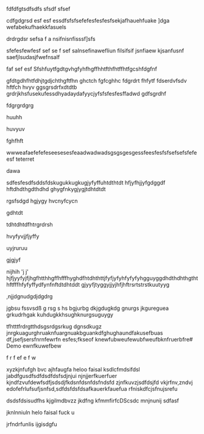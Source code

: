 fdfdfgtsdfsdfs
sfsdf
sfsef


cdfgdgrsd
esf
esf
essdfsfsfsefefesfesfesfsekjafhauehfuake
]dga
wefabekufhaekkfasuels

drdrgdsr
sefsa
f
a
nsifnisnfisssf]sfs

sfefesfewfesf
sef
se
f
sef
salnsefinawefliun
filsifsif
jsnfiaew
kjsanfusnf
saefjlsudasjfwefnsalf



faf
sef
esf
Sfshfuytfgdtgvhgfyhfhgffhhtfthfhtffhtfgcshfdgfnf


gfdtgdhfhtfdhjtgdjchthgftfhn
ghctch
fgfcghhc
fdgrdrt
fhfytf
fdserdvfsdv
hftfch
hvyv
ggsgrsdrfxdtdtb
grdrjkhsfusekufessdhyadaydafyycjyfsfsfesfesffadwd
gdfsgrdhf


fdgrgrdgrg


huuhh


huvyuv

fghfhft

wwweafaefefefeseesesesfeaadwadwadsgsgsgesgessfeesfesfsfsefsefsfefeesf
teterret

dawa

sdfesfesdfsddsfdskugukkugkugjyfyffuhtdthtdt
hfjyfhjjyfgdggdf
hftdhdthgdthdhd
ghygfnkygjygjtdhtdtdt




rgsfsdgd
hgjygy
hvcnyfcycn

gdhtdt

tdhtdhtdfhtrgrdrsh

hvyfyvjjfjyffy

uyjruruu


gjgjyf

nijhih
'j j'
hjfjyyfyjfjhgfhtthhgffhfffhyghdfhtdhthttjfyfjyfyhfyfyfyhgguyggdhdthdhthgththftfffhfyfyffydfynfnftdtdhtddt
gjyyfjtyggyjjyjhfjhftrsrtstrstkuutyyg

,njjdgnudgdjdgdrg


jgbsu 
fssvsdß
g
rsg
s
hs
bgjurbg
dkjgdugkdg 
gnurgs 
jkgureguea
grkudrhgak
kuhdugkkhsughknurgsuguygy

tfhtttfrdrgtthdsgsrdgsrkug
dgnsdkugz
jnrgkuagurghruaknfuargnuakbguankdfghughaundfakusefbuas df,jsefjsersfnrnfewrfn
esfes;fkseof
knewfubweufewubfweufbknfruerbfre# Demo
ewnfkuwefbew

f
r
f
ef
e
f
w

xyzkjnfufgh
bvc
ajhfaugfa
heloo faisal 
ksdlcfmdsifdsl
jabdfgusdfsdfdsdfdsfsdjnjui
njnjjerfkuerfuer
kjndfzvufdewfsdfjsdsdjfkdsnfdsnfdsfndsfd
zjnfkuvzjsdfdsjfd vkjrfnv,zndvj
edofefrlufsufjsnfsd,sdfdsfdsfdsafkauerkfauefua
rfniskdfcjsfnujsrefu

dsdsfdsisudfhs
kjgilmdbvzz
jkdfng
kfmmfirfcDScsdc
mnjnunij
sdfasf

jknlnniuln
helo faisal fuck u 

jrfndrfunlis ijgisdgfu
